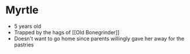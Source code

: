 # Myrtle
* 5 years old
* Trapped by the hags of [[Old Bonegrinder]]
* Doesn't want to go home since parents willingly gave her away for the pastries